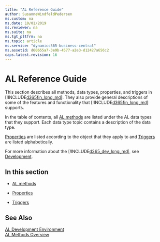 ```yaml
---
title: "AL Reference Guide"
author: SusanneWindfeldPedersen
ms.custom: na
ms.date: 10/01/2019
ms.reviewer: na
ms.suite: na
ms.tgt_pltfrm: na
ms.topic: article
ms.service: "dynamics365-business-central"
ms.assetid: d60655a7-3e9b-4577-a2e3-d12427a656c2
caps.latest.revision: 16
---
```


# AL Reference Guide
This section describes all methods, data types, properties, and triggers in [!INCLUDE[d365fin_long_md](includes/d365fin_long_md.md)]. They also provide general descriptions of some of the features and functionality that [!INCLUDE[d365fin_long_md](includes/d365fin_long_md.md)] supports.  

In the table of contents, all [AL methods](methods-auto/library.md) are listed under the AL data types that they support. Each data type topic contains a description of the data type.  

[Properties](properties/devenv-properties.md) are listed according to the object that they apply to and [Triggers](triggers/devenv-triggers.md) are listed alphabetically.  

For more information about the [!INCLUDE[d365_dev_long_md](includes/d365_dev_long_md.md)], see [Development](devenv-dev-overview.md).  

## In this section  

- [AL methods](methods-auto/library.md)  

- [Properties](properties/devenv-properties.md)  

- [Triggers](triggers/devenv-triggers.md)  

## See Also  
[AL Development Environment](devenv-reference-overview.md)  
[AL Methods Overview](devenv-al-methods.md)  
